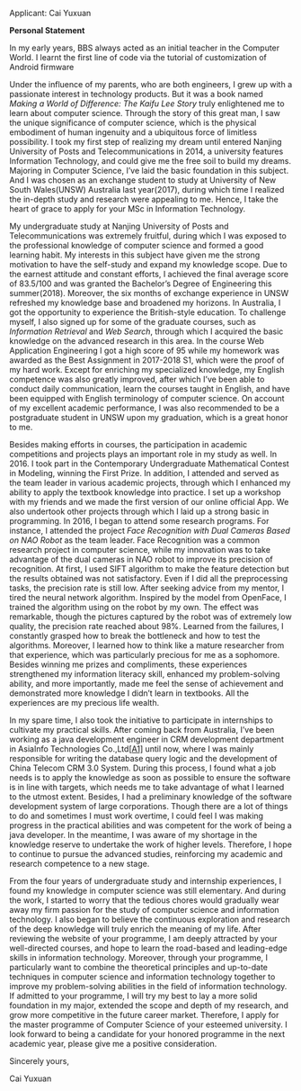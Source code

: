Applicant: Cai Yuxuan

**Personal Statement**

In my early years, BBS always acted as an initial teacher in the Computer World. I learnt the first line of code via the tutorial of customization of Android firmware

Under the influence of my parents, who are both engineers, I grew up with a passionate interest in technology products. But it was a book named *Making a World of Difference: The Kaifu Lee Story* truly enlightened me to learn about computer science. Through the story of this great man, I saw the unique significance of computer science, which is the physical embodiment of human ingenuity and a ubiquitous force of limitless possibility. I took my first step of realizing my dream until entered Nanjing University of Posts and Telecommunications in 2014, a university features Information Technology, and could give me the free soil to build my dreams. Majoring in Computer Science, I’ve laid the basic foundation in this subject. And I was chosen as an exchange student to study at University of New South Wales(UNSW) Australia last year(2017), during which time I realized the in-depth study and research were appealing to me. Hence, I take the heart of grace to apply for your MSc in Information Technology. 

 

My undergraduate study at Nanjing University of Posts and Telecommunications was extremely fruitful, during which I was exposed to the professional knowledge of computer science and formed a good learning habit. My interests in this subject have given me the strong motivation to have the self-study and expand my knowledge scope. Due to the earnest attitude and constant efforts, I achieved the final average score of 83.5/100 and was granted the Bachelor’s Degree of Engineering this summer(2018). Moreover, the six months of exchange experience in UNSW refreshed my knowledge base and broadened my horizons. In Australia, I got the opportunity to experience the British-style education. To challenge myself, I also signed up for some of the graduate courses, such as *Information Retrieval* and *Web Search*, through which I acquired the basic knowledge on the advanced research in this area. In the course Web Application Engineering I got a high score of 95 while my homework was awarded as the Best Assignment in 2017-2018 S1, which were the proof of my hard work. Except for enriching my specialized knowledge, my English competence was also greatly improved, after which I’ve been able to conduct daily communication, learn the courses taught in English, and have been equipped with English terminology of computer science. On account of my excellent academic performance, I was also recommended to be a postgraduate student in UNSW upon my graduation, which is a great honor to me. 

 

Besides making efforts in courses, the participation in academic competitions and projects plays an important role in my study as well. In 2016. I took part in the Contemporary Undergraduate Mathematical Contest in Modeling, winning the First Prize. In addition, I attended and served as the team leader in various academic projects, through which I enhanced my ability to apply the textbook knowledge into practice. I set up a workshop with my friends and we made the first version of our online official App. We also undertook other projects through which I laid up a strong basic in programming. In 2016, I began to attend some research programs. For instance, I attended the project *Face Recognition with Dual Cameras Based on NAO Robot* as the team leader. Face Recognition was a common research project in computer science, while my innovation was to take advantage of the dual cameras in NAO robot to improve its precision of recognition. At first, I used SIFT algorithm to make the feature detection but the results obtained was not satisfactory. Even if I did all the preprocessing tasks, the precision rate is still low. After seeking advice from my mentor, I tired the neural network algorithm. Inspired by the model from OpenFace, I trained the algorithm using on the robot by my own. The effect was remarkable, though the pictures captured by the robot was of extremely low quality, the precision rate reached about 98%. Learned from the failures, I constantly grasped how to break the bottleneck and how to test the algorithms. Moreover, I learned how to think like a mature researcher from that experience, which was particularly precious for me as a sophomore. Besides winning me prizes and compliments, these experiences strengthened my information literacy skill, enhanced my problem-solving ability, and more importantly, made me feel the sense of achievement and demonstrated more knowledge I didn’t learn in textbooks. All the experiences are my precious life wealth.

 

In my spare time, I also took the initiative to participate in internships to cultivate my practical skills. After coming back from Australia, I’ve been working as a java development engineer in CRM development department in AsiaInfo Technologies Co.,Ltd[[A1\]](#_msocom_1)  until now, where I was mainly responsible for writing the database query logic and the development of China Telecom CRM 3.0 System. During this process, I found what a job needs is to apply the knowledge as soon as possible to ensure the software is in line with targets, which needs me to take advantage of what I learned to the utmost extent. Besides, I had a preliminary knowledge of the software development system of large corporations. Though there are a lot of things to do and sometimes I must work overtime, I could feel I was making progress in the practical abilities and was competent for the work of being a java developer. In the meantime, I was aware of my shortage in the knowledge reserve to undertake the work of higher levels. Therefore, I hope to continue to pursue the advanced studies, reinforcing my academic and research competence to a new stage.  

 

From the four years of undergraduate study and internship experiences, I found my knowledge in computer science was still elementary. And during the work, I started to worry that the tedious chores would gradually wear away my firm passion for the study of computer science and information technology. I also began to believe the continuous exploration and research of the deep knowledge will truly enrich the meaning of my life. After reviewing the website of your programme, I am deeply attracted by your well-directed courses, and hope to learn the road-based and leading-edge skills in information technology. Moreover, through your programme, I particularly want to combine the theoretical principles and up-to-date techniques in computer science and information technology together to improve my problem-solving abilities in the field of information technology. If admitted to your programme, I will try my best to lay a more solid foundation in my major, extended the scope and depth of my research, and grow more competitive in the future career market. Therefore, I apply for the master programme of Computer Science of your esteemed university. I look forward to being a candidate for your honored programme in the next academic year, please give me a positive consideration.

 

Sincerely yours,

Cai Yuxuan
